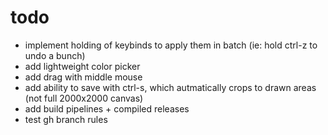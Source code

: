 # todo
- implement holding of keybinds to apply them in batch (ie: hold ctrl-z to undo a bunch)
- add lightweight color picker
- add drag with middle mouse
- add ability to save with ctrl-s, which autmatically crops to drawn areas (not full 2000x2000 canvas)
- add build pipelines + compiled releases
- test gh branch rules